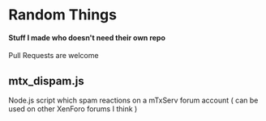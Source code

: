 # Random Things
#### Stuff I made who doesn't need their own repo
Pull Requests are welcome

## mtx_dispam.js
Node.js script which spam reactions on a mTxServ forum account ( can be used on other XenForo forums I think )
